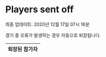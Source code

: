 # Players sent off
최종 업데이트: 2020년 12월 17일 07시 16분


경기 중 오류가 발생하는 경우 자동으로 퇴장됩니다.


| 퇴장된 참가자 |
|:---:|